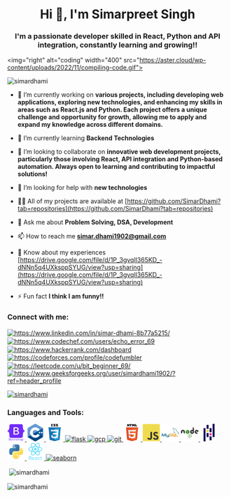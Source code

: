 <h1 align="center">Hi 👋, I'm Simarpreet Singh</h1>
<h3 align="center">I'm a passionate developer skilled in React, Python and API integration, constantly learning and growing!!</h3>

<img="right" alt="coding" width="400" src="https://aster.cloud/wp-content/uploads/2022/11/compiling-code.gif">


<p align="left"> <img src="https://komarev.com/ghpvc/?username=simardhami&label=Profile%20views&color=0e75b6&style=flat" alt="simardhami" /> </p>

- 🔭 I’m currently working on **various projects, including developing web applications, exploring new technologies, and enhancing my skills in areas such as React.js and Python. Each project offers a unique challenge and opportunity for growth, allowing me to apply and expand my knowledge across different domains.**

- 🌱 I’m currently learning **Backend Technologies**

- 👯 I’m looking to collaborate on **innovative web development projects, particularly those involving React, API integration and Python-based automation. Always open to learning and contributing to impactful solutions!**

- 🤝 I’m looking for help with **new technologies**

- 👨‍💻 All of my projects are available at [https://github.com/SimarDhami?tab=repositories](https://github.com/SimarDhami?tab=repositories)

- 💬 Ask me about **Problem Solving, DSA, Development**

- 📫 How to reach me **simar.dhami1902@gmail.com**

- 📄 Know about my experiences [https://drive.google.com/file/d/1P_3gvqlI365KD_-dNNn5q4UXksppSYUG/view?usp=sharing](https://drive.google.com/file/d/1P_3gvqlI365KD_-dNNn5q4UXksppSYUG/view?usp=sharing)

- ⚡ Fun fact **I think I am funny!!**

<h3 align="left">Connect with me:</h3>
<p align="left">
<a href="https://linkedin.com/in/https://www.linkedin.com/in/simar-dhami-8b77a5215/" target="blank"><img align="center" src="https://raw.githubusercontent.com/rahuldkjain/github-profile-readme-generator/master/src/images/icons/Social/linked-in-alt.svg" alt="https://www.linkedin.com/in/simar-dhami-8b77a5215/" height="30" width="40" /></a>
<a href="https://www.codechef.com/users/https://www.codechef.com/users/echo_error_69" target="blank"><img align="center" src="https://cdn.jsdelivr.net/npm/simple-icons@3.1.0/icons/codechef.svg" alt="https://www.codechef.com/users/echo_error_69" height="30" width="40" /></a>
<a href="https://www.hackerrank.com/https://www.hackerrank.com/dashboard" target="blank"><img align="center" src="https://raw.githubusercontent.com/rahuldkjain/github-profile-readme-generator/master/src/images/icons/Social/hackerrank.svg" alt="https://www.hackerrank.com/dashboard" height="30" width="40" /></a>
<a href="https://codeforces.com/profile/https://codeforces.com/profile/codefumbler" target="blank"><img align="center" src="https://raw.githubusercontent.com/rahuldkjain/github-profile-readme-generator/master/src/images/icons/Social/codeforces.svg" alt="https://codeforces.com/profile/codefumbler" height="30" width="40" /></a>
<a href="https://www.leetcode.com/https://leetcode.com/u/bit_beginner_69/" target="blank"><img align="center" src="https://raw.githubusercontent.com/rahuldkjain/github-profile-readme-generator/master/src/images/icons/Social/leet-code.svg" alt="https://leetcode.com/u/bit_beginner_69/" height="30" width="40" /></a>
<a href="https://auth.geeksforgeeks.org/user/https://www.geeksforgeeks.org/user/simardhami1902/?ref=header_profile" target="blank"><img align="center" src="https://raw.githubusercontent.com/rahuldkjain/github-profile-readme-generator/master/src/images/icons/Social/geeks-for-geeks.svg" alt="https://www.geeksforgeeks.org/user/simardhami1902/?ref=header_profile" height="30" width="40" /></a>
</p>

<p align="left"> <a href="https://github.com/ryo-ma/github-profile-trophy"><img src="https://github-profile-trophy.vercel.app/?username=simardhami" alt="simardhami" /></a> </p>

<h3 align="left">Languages and Tools:</h3>
<p align="left"> <a href="https://getbootstrap.com" target="_blank" rel="noreferrer"> <img src="https://raw.githubusercontent.com/devicons/devicon/master/icons/bootstrap/bootstrap-plain-wordmark.svg" alt="bootstrap" width="40" height="40"/> </a> <a href="https://www.w3schools.com/cpp/" target="_blank" rel="noreferrer"> <img src="https://raw.githubusercontent.com/devicons/devicon/master/icons/cplusplus/cplusplus-original.svg" alt="cplusplus" width="40" height="40"/> </a> <a href="https://www.w3schools.com/css/" target="_blank" rel="noreferrer"> <img src="https://raw.githubusercontent.com/devicons/devicon/master/icons/css3/css3-original-wordmark.svg" alt="css3" width="40" height="40"/> </a> <a href="https://flask.palletsprojects.com/" target="_blank" rel="noreferrer"> <img src="https://www.vectorlogo.zone/logos/pocoo_flask/pocoo_flask-icon.svg" alt="flask" width="40" height="40"/> </a> <a href="https://cloud.google.com" target="_blank" rel="noreferrer"> <img src="https://www.vectorlogo.zone/logos/google_cloud/google_cloud-icon.svg" alt="gcp" width="40" height="40"/> </a> <a href="https://git-scm.com/" target="_blank" rel="noreferrer"> <img src="https://www.vectorlogo.zone/logos/git-scm/git-scm-icon.svg" alt="git" width="40" height="40"/> </a> <a href="https://www.w3.org/html/" target="_blank" rel="noreferrer"> <img src="https://raw.githubusercontent.com/devicons/devicon/master/icons/html5/html5-original-wordmark.svg" alt="html5" width="40" height="40"/> </a> <a href="https://developer.mozilla.org/en-US/docs/Web/JavaScript" target="_blank" rel="noreferrer"> <img src="https://raw.githubusercontent.com/devicons/devicon/master/icons/javascript/javascript-original.svg" alt="javascript" width="40" height="40"/> </a> <a href="https://www.mysql.com/" target="_blank" rel="noreferrer"> <img src="https://raw.githubusercontent.com/devicons/devicon/master/icons/mysql/mysql-original-wordmark.svg" alt="mysql" width="40" height="40"/> </a> <a href="https://nodejs.org" target="_blank" rel="noreferrer"> <img src="https://raw.githubusercontent.com/devicons/devicon/master/icons/nodejs/nodejs-original-wordmark.svg" alt="nodejs" width="40" height="40"/> </a> <a href="https://pandas.pydata.org/" target="_blank" rel="noreferrer"> <img src="https://raw.githubusercontent.com/devicons/devicon/2ae2a900d2f041da66e950e4d48052658d850630/icons/pandas/pandas-original.svg" alt="pandas" width="40" height="40"/> </a> <a href="https://www.python.org" target="_blank" rel="noreferrer"> <img src="https://raw.githubusercontent.com/devicons/devicon/master/icons/python/python-original.svg" alt="python" width="40" height="40"/> </a> <a href="https://reactjs.org/" target="_blank" rel="noreferrer"> <img src="https://raw.githubusercontent.com/devicons/devicon/master/icons/react/react-original-wordmark.svg" alt="react" width="40" height="40"/> </a> <a href="https://seaborn.pydata.org/" target="_blank" rel="noreferrer"> <img src="https://seaborn.pydata.org/_images/logo-mark-lightbg.svg" alt="seaborn" width="40" height="40"/> </a> </p>

<p>&nbsp;<img align="center" src="https://github-readme-stats.vercel.app/api?username=simardhami&show_icons=true&locale=en" alt="simardhami" /></p>

<p><img align="center" src="https://github-readme-streak-stats.herokuapp.com/?user=simardhami&" alt="simardhami" /></p>
